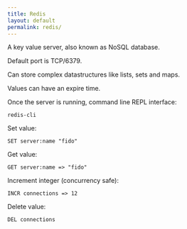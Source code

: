 ```yaml
---
title: Redis
layout: default
permalink: redis/
---
```


A key value server, also known as NoSQL database.

Default port is TCP/6379.

Can store complex datastructures like lists, sets and maps.

Values can have an expire time.

Once the server is running, command line REPL interface:

    redis-cli

Set value:

    SET server:name "fido"

Get value:

    GET server:name => "fido"

Increment integer (concurrency safe):

    INCR connections => 12

Delete value:

    DEL connections


